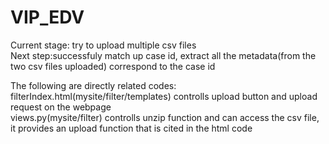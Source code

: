 # VIP_EDV
Current stage: try to upload multiple csv files</br>
Next step:successfuly match up case id, extract all the metadata(from the two csv files uploaded) correspond to the case id

The following are directly related codes:</br>
filterIndex.html(mysite/filter/templates) controlls upload button and upload request on the webpage</br>
views.py(mysite/filter) controlls unzip function and can access the csv file, it provides an upload function that is cited in the html code
